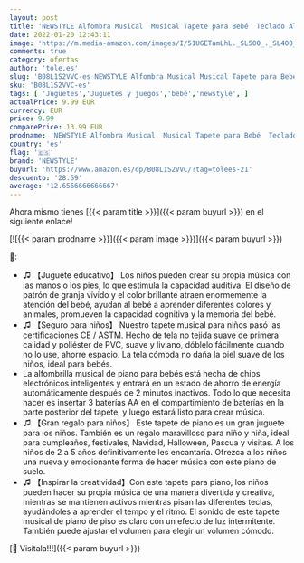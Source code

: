 ```yaml
---
layout: post
title: 'NEWSTYLE Alfombra Musical  Musical Tapete para Bebé  Teclado Alfombra de Piano de Suelo  Sonido Animal Baile Tapete Mat Musical Educativo Juguete para Niños Niño Niña  100 * 36 cm '
date: 2022-01-20 12:43:11
image: 'https://m.media-amazon.com/images/I/51UGETamLhL._SL500_._SL400_.jpg'
comments: true
category: ofertas
author: 'tole.es'
slug: 'B08L1S2VVC-es NEWSTYLE Alfombra Musical Musical Tapete para Bebé Teclado...'
sku: 'B08L1S2VVC-es'
tags: [ 'Juguetes','Juguetes y juegos','bebé','newstyle', ]
actualPrice: 9.99 EUR
currency: EUR
price: 9.99
comparePrice: 13.99 EUR
prodname: 'NEWSTYLE Alfombra Musical  Musical Tapete para Bebé  Teclado Alfombra de Piano de Suelo  Sonido Animal Baile Tapete Mat Musical Educativo Juguete para Niños Niño Niña  100 * 36 cm '
country: 'es'
flag: '🇪🇸'
brand: 'NEWSTYLE'
buyurl: 'https://www.amazon.es/dp/B08L1S2VVC/?tag=tolees-21'
descuento: '28.59'
average: '12.6566666666667'
---
```


Ahora mismo tienes [{{< param title >}}]({{< param buyurl >}}) en el siguiente enlace!

[![{{< param prodname >}}]({{< param image >}})]({{< param buyurl >}})

🔎:

- ♫ 【Juguete educativo】 Los niños pueden crear su propia música con las manos o los pies, lo que estimula la capacidad auditiva. El diseño de patrón de granja vívido y el color brillante atraen enormemente la atención del bebé, ayudan al bebé a aprender diferentes colores y animales, promueven la capacidad cognitiva y la memoria del bebé.
- ♫ 【Seguro para niños】 Nuestro tapete musical para niños pasó las certificaciones CE / ASTM. Hecho de tela no tejida suave de primera calidad y poliéster de PVC, suave y liviano, dóblelo fácilmente cuando no lo use, ahorre espacio. La tela cómoda no daña la piel suave de los niños, ideal para bebés.
- La alfombrilla musical de piano para bebés está hecha de chips electrónicos inteligentes y entrará en un estado de ahorro de energía automáticamente después de 2 minutos inactivos. Todo lo que necesita hacer es insertar 3 baterías AA en el compartimiento de baterías en la parte posterior del tapete, y luego estará listo para crear música.
- ♫ 【Gran regalo para niños】 Este tapete de piano es un gran juguete para los niños. También es un regalo maravilloso para niño y niña, ideal para cumpleaños, festivales, Navidad, Halloween, Pascua y visitas. A los niños de 2 a 5 años definitivamente les encantaría. Ofrezca a los niños una nueva y emocionante forma de hacer música con este piano de suelo.
- ♫ 【Inspirar la creatividad】Con este tapete para piano, los niños pueden hacer su propia música de una manera divertida y creativa, mientras se mantienen activos mientras pisan las diferentes teclas, ayudándoles a aprender el tempo y el ritmo. El sonido de este tapete musical de piano de piso es claro con un efecto de luz intermitente. También puede ajustar el volumen para elegir un volumen cómodo.

[🛒 Visítala!!!]({{< param buyurl >}})
